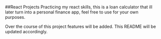 ##React Projects
Practicing my react skills, this is a loan calculator that ill later turn into a personal finance app, feel free to use for your own purposes.

Over the course of this project features will be added. 
This README will be updated accordingly.
